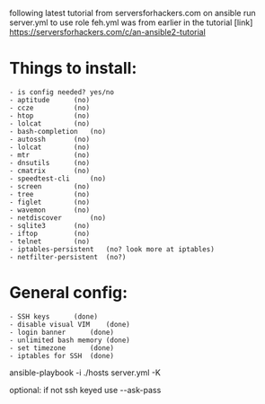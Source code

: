 following latest tutorial from serversforhackers.com on ansible
run server.yml to use role
feh.yml was from earlier in the tutorial
[link] https://serversforhackers.com/c/an-ansible2-tutorial

# Things to install:
	- is config needed? yes/no
	- aptitude 		(no)
	- ccze			(no)
	- htop			(no)
	- lolcat		(no)
	- bash-completion	(no)
	- autossh		(no)
	- lolcat		(no)
	- mtr			(no)
	- dnsutils		(no)
	- cmatrix		(no)
	- speedtest-cli		(no)
	- screen		(no)
	- tree			(no)
	- figlet		(no)
	- wavemon		(no)
	- netdiscover		(no)
	- sqlite3		(no)
	- iftop			(no)
	- telnet		(no)
	- iptables-persistent	(no? look more at iptables)
	- netfilter-persistent	(no?)

# General config:
	- SSH keys		(done)
	- disable visual VIM 	(done)
	- login banner		(done)
	- unlimited bash memory (done)
	- set timezone		(done)
	- iptables for SSH	(done)

ansible-playbook -i ./hosts server.yml -K

optional: if not ssh keyed use --ask-pass
